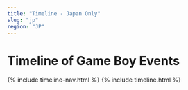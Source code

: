 ```yaml
---
title: "Timeline - Japan Only"
slug: "jp"
region: "JP"
---
```

# Timeline of Game Boy Events

{% include timeline-nav.html %}
{% include timeline.html %}